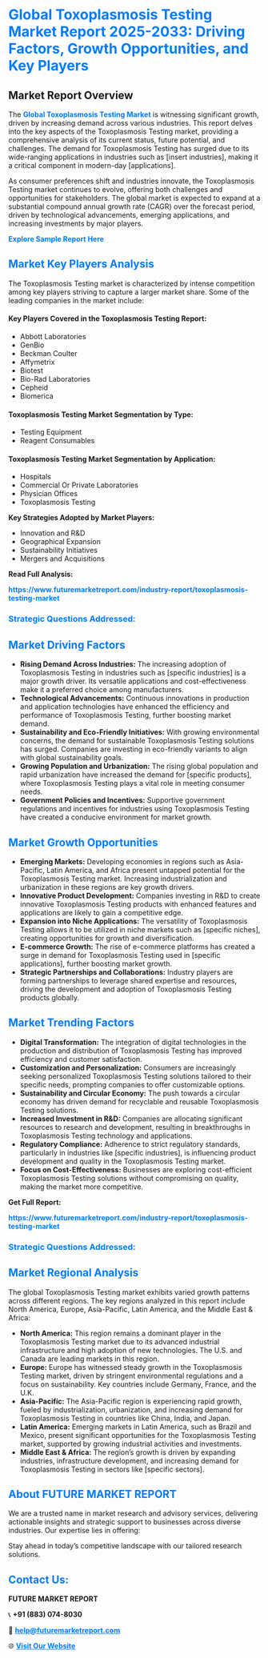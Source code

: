<h1 style="color: #007BFF;">Global Toxoplasmosis Testing Market Report 2025-2033: Driving Factors, Growth Opportunities, and Key Players</h1>

<section id="overview">
<h2>Market Report Overview</h2>
<p>The <a href="https://www.futuremarketreport.com/industry-report/toxoplasmosis-testing-market" style="color: #007BFF; text-decoration: none;"><strong>Global Toxoplasmosis Testing Market</strong></a> is witnessing significant growth, driven by increasing demand across various industries. This report delves into the key aspects of the Toxoplasmosis Testing market, providing a comprehensive analysis of its current status, future potential, and challenges. The demand for Toxoplasmosis Testing has surged due to its wide-ranging applications in industries such as [insert industries], making it a critical component in modern-day [applications].</p>
<p>As consumer preferences shift and industries innovate, the Toxoplasmosis Testing market continues to evolve, offering both challenges and opportunities for stakeholders. The global market is expected to expand at a substantial compound annual growth rate (CAGR) over the forecast period, driven by technological advancements, emerging applications, and increasing investments by major players.</p>
</section>

<section id="overview">
<p><a href="https://www.futuremarketreport.com/request-sample/reportId=122470" style="color: #007BFF; text-decoration: none;"><strong>Explore Sample Report Here</strong></a></p>
</section>

<section id="key-players">
<h2 style="color: #007BFF;">Market Key Players Analysis</h2>
<p>The Toxoplasmosis Testing market is characterized by intense competition among key players striving to capture a larger market share. Some of the leading companies in the market include:</p>
<h4>Key Players Covered in the Toxoplasmosis Testing Report:</h4>
<ul><li>Abbott Laboratories</li><li>GenBio</li><li>Beckman Coulter</li><li>Affymetrix</li><li>Biotest</li><li>Bio-Rad Laboratories</li><li>Cepheid</li><li>Biomerica</li></ul>
<h4>Toxoplasmosis Testing Market Segmentation by Type:</h4>
<ul><li>Testing Equipment</li><li>Reagent Consumables</li></ul>

<h4>Toxoplasmosis Testing Market Segmentation by Application:</h4>
<ul><li>Hospitals</li><li>Commercial Or Private Laboratories</li><li>Physician Offices</li><li>Toxoplasmosis Testing</li></ul>
<p><strong>Key Strategies Adopted by Market Players:</strong></p>
<ul>
<li>Innovation and R&D</li>
<li>Geographical Expansion</li>
<li>Sustainability Initiatives</li>
<li>Mergers and Acquisitions</li>
</ul>
</section>

<section>
<p><strong>Read Full Analysis: </strong></p><a href="https://www.futuremarketreport.com/industry-report/toxoplasmosis-testing-market" style="color: #007BFF; text-decoration: none;"><strong>https://www.futuremarketreport.com/industry-report/toxoplasmosis-testing-market</strong></a>
<h3 style="color: #007BFF;">Strategic Questions Addressed:</h3>
</section>

<section id="driving-factors">
<h2 style="color: #007BFF;">Market Driving Factors</h2>
<ul>
<li><strong>Rising Demand Across Industries:</strong> The increasing adoption of Toxoplasmosis Testing in industries such as [specific industries] is a major growth driver. Its versatile applications and cost-effectiveness make it a preferred choice among manufacturers.</li>
<li><strong>Technological Advancements:</strong> Continuous innovations in production and application technologies have enhanced the efficiency and performance of Toxoplasmosis Testing, further boosting market demand.</li>
<li><strong>Sustainability and Eco-Friendly Initiatives:</strong> With growing environmental concerns, the demand for sustainable Toxoplasmosis Testing solutions has surged. Companies are investing in eco-friendly variants to align with global sustainability goals.</li>
<li><strong>Growing Population and Urbanization:</strong> The rising global population and rapid urbanization have increased the demand for [specific products], where Toxoplasmosis Testing plays a vital role in meeting consumer needs.</li>
<li><strong>Government Policies and Incentives:</strong> Supportive government regulations and incentives for industries using Toxoplasmosis Testing have created a conducive environment for market growth.</li>
</ul>
</section>

<section id="growth-opportunities">
<h2 style="color: #007BFF;">Market Growth Opportunities</h2>
<ul>
<li><strong>Emerging Markets:</strong> Developing economies in regions such as Asia-Pacific, Latin America, and Africa present untapped potential for the Toxoplasmosis Testing market. Increasing industrialization and urbanization in these regions are key growth drivers.</li>
<li><strong>Innovative Product Development:</strong> Companies investing in R&D to create innovative Toxoplasmosis Testing products with enhanced features and applications are likely to gain a competitive edge.</li>
<li><strong>Expansion into Niche Applications:</strong> The versatility of Toxoplasmosis Testing allows it to be utilized in niche markets such as [specific niches], creating opportunities for growth and diversification.</li>
<li><strong>E-commerce Growth:</strong> The rise of e-commerce platforms has created a surge in demand for Toxoplasmosis Testing used in [specific applications], further boosting market growth.</li>
<li><strong>Strategic Partnerships and Collaborations:</strong> Industry players are forming partnerships to leverage shared expertise and resources, driving the development and adoption of Toxoplasmosis Testing products globally.</li>
</ul>
</section>

<section id="trending-factors">
<h2 style="color: #007BFF;">Market Trending Factors</h2>
<ul>
<li><strong>Digital Transformation:</strong> The integration of digital technologies in the production and distribution of Toxoplasmosis Testing has improved efficiency and customer satisfaction.</li>
<li><strong>Customization and Personalization:</strong> Consumers are increasingly seeking personalized Toxoplasmosis Testing solutions tailored to their specific needs, prompting companies to offer customizable options.</li>
<li><strong>Sustainability and Circular Economy:</strong> The push towards a circular economy has driven demand for recyclable and reusable Toxoplasmosis Testing solutions.</li>
<li><strong>Increased Investment in R&D:</strong> Companies are allocating significant resources to research and development, resulting in breakthroughs in Toxoplasmosis Testing technology and applications.</li>
<li><strong>Regulatory Compliance:</strong> Adherence to strict regulatory standards, particularly in industries like [specific industries], is influencing product development and quality in the Toxoplasmosis Testing market.</li>
<li><strong>Focus on Cost-Effectiveness:</strong> Businesses are exploring cost-efficient Toxoplasmosis Testing solutions without compromising on quality, making the market more competitive.</li>
</ul>
</section>

<section>
<p><strong>Get Full Report: </strong></p><a href="https://www.futuremarketreport.com/industry-report/toxoplasmosis-testing-market" style="color: #007BFF; text-decoration: none;"><strong>https://www.futuremarketreport.com/industry-report/toxoplasmosis-testing-market</strong></a>
<h3 style="color: #007BFF;">Strategic Questions Addressed:</h3>
</section>


<section id="regional-analysis">
<h2 style="color: #007BFF;">Market Regional Analysis</h2>
<p>The global Toxoplasmosis Testing market exhibits varied growth patterns across different regions. The key regions analyzed in this report include North America, Europe, Asia-Pacific, Latin America, and the Middle East & Africa:</p>
<ul>
<li><strong>North America:</strong> This region remains a dominant player in the Toxoplasmosis Testing market due to its advanced industrial infrastructure and high adoption of new technologies. The U.S. and Canada are leading markets in this region.</li>
<li><strong>Europe:</strong> Europe has witnessed steady growth in the Toxoplasmosis Testing market, driven by stringent environmental regulations and a focus on sustainability. Key countries include Germany, France, and the U.K.</li>
<li><strong>Asia-Pacific:</strong> The Asia-Pacific region is experiencing rapid growth, fueled by industrialization, urbanization, and increasing demand for Toxoplasmosis Testing in countries like China, India, and Japan.</li>
<li><strong>Latin America:</strong> Emerging markets in Latin America, such as Brazil and Mexico, present significant opportunities for the Toxoplasmosis Testing market, supported by growing industrial activities and investments.</li>
<li><strong>Middle East & Africa:</strong> The region’s growth is driven by expanding industries, infrastructure development, and increasing demand for Toxoplasmosis Testing in sectors like [specific sectors].</li>
</ul>
</section>

<footer>
<h2 style="color: #007BFF;">About FUTURE MARKET REPORT</h2>
<p>We are a trusted name in market research and advisory services, delivering actionable insights and strategic support to businesses across diverse industries. Our expertise lies in offering:</p>

<p>Stay ahead in today’s competitive landscape with our tailored research solutions.</p>

<h2 style="color: #007BFF;">Contact Us:</h2>
<p><strong>FUTURE MARKET REPORT</strong></p>
<p>📞 <strong>+91 (883) 074-8030</strong></p>
<p>📧 <strong><a href="mailto:help@futuremarketreport.com" style="color: #007BFF;">help@futuremarketreport.com</a></strong></p>
<p>🌐 <strong><a href="https://www.futuremarketreport.com/" style="color: #007BFF;">Visit Our Website</a></strong></p>
</footer>